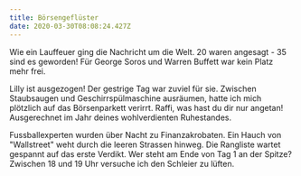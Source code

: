 ```yaml
---
title: Börsengeflüster
date: 2020-03-30T08:08:24.427Z
---
```

Wie ein Lauffeuer ging die Nachricht um die Welt. 20 waren angesagt - 35 sind es geworden! Für George Soros und Warren Buffett war kein Platz mehr frei.



Lilly ist ausgezogen! Der gestrige Tag war zuviel für sie. Zwischen Staubsaugen und Geschirrspülmaschine ausräumen, hatte ich mich plötzlich auf das Börsenparkett verirrt. Raffi, was hast du dir nur angetan! Ausgerechnet im Jahr deines wohlverdienten Ruhestandes.



Fussballexperten wurden über Nacht zu Finanzakrobaten. Ein Hauch von "Wallstreet" weht durch die leeren Strassen hinweg. Die Rangliste wartet gespannt auf das erste Verdikt. Wer steht am Ende von Tag 1 an der Spitze? Zwischen 18 und 19 Uhr versuche ich den Schleier zu lüften.